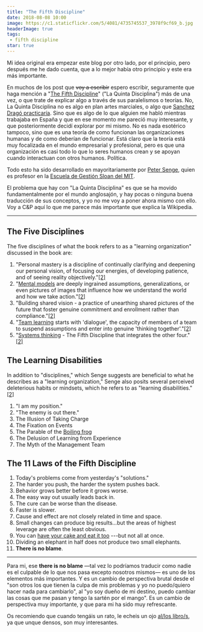 ```yaml
---
title: "The Fifth Discipline"
date: 2018-08-08 10:00
image: https://c1.staticflickr.com/5/4081/4735745537_3978f9cf69_b.jpg
headerImage: true
tags:
 - fifth discipline
star: true
---
```


Mi idea original era empezar este blog por otro lado, por el principio, pero después me he dado cuenta, que a lo mejor había otro principio y este era más importante. 

En muchos de los post que ~~voy a escribir~~ espero escribir, seguramente que haga mención a "[The Fifth Discipline](https://en.wikipedia.org/wiki/The_Fifth_Discipline)" ("La Quinta Disciplina") más de una vez, o que trate de explicar algo a través de sus paralelismos o teorías. No, La Quinta Disciplina no es algo en plan artes marciales, o algo que [Sanchez Dragó practicaría](http://www.enviadoespecial.es/fernando-sanchez-drago-eyacula-para-dentro-y-se-queda-ciego/). Sino que es algo de lo que alguien me habló mientras trabajaba en España y que en ese momento me pareció muy interesante, y que posteriormente decidí explorar por mi mismo. No es nada esotérico tampoco, sino que es una teoría de como funcionan las organizaciones humanas y de como deberían de funcionar. Está claro que la teoría está muy focalizada en el mundo empresarial y profesional, pero es que una organización es casi todo lo que lo seres humanos crean y se apoyan cuando interactuan con otros humanos. Política. 

Todo esto ha sido desarrollado en mayoritariamente por [Peter Senge](https://en.wikipedia.org/wiki/Peter_Senge), quien es profesor en la [Escuela de Gestión Sloan del MIT](https://en.wikipedia.org/wiki/MIT_Sloan_School_of_Management). 

El problema que hay con "La Quinta Disciplina" es que se ha movido fundamentalmente por el mundo anglosajón, y hay pocas o ninguna buena traducción de sus conceptos, y yo no me voy a poner ahora mismo con ello. Voy a C&P aquí lo que me parece más importante que explica la Wikipedia. 

----

## The Five Disciplines

The five disciplines of what the book refers to as a "learning organization" discussed in the book are:

1. "Personal mastery is a discipline of continually clarifying and deepening our personal vision, of focusing our energies, of developing patience, and of seeing reality objectively."[[2]](https://en.wikipedia.org/wiki/The_Fifth_Discipline#cite_note-senge-1990-2)
2. "[Mental models](https://en.wikipedia.org/wiki/Mental_models) are deeply ingrained assumptions, generalizations, or even pictures of images that influence how we understand the world and how we take action."[[2]](https://en.wikipedia.org/wiki/The_Fifth_Discipline#cite_note-senge-1990-2)
3. "Building shared vision - a practice of unearthing shared pictures of the future that foster genuine commitment and enrollment rather than compliance."[[2]](https://en.wikipedia.org/wiki/The_Fifth_Discipline#cite_note-senge-1990-2)
4. "[Team learning](https://en.wikipedia.org/wiki/Team_learning) starts with 'dialogue', the capacity of members of a team to suspend assumptions and enter into genuine 'thinking together'."[[2]](https://en.wikipedia.org/wiki/The_Fifth_Discipline#cite_note-senge-1990-2)
5. "[Systems thinking](https://en.wikipedia.org/wiki/Systems_thinking) - The Fifth Discipline that integrates the other four."[[2]](https://en.wikipedia.org/wiki/The_Fifth_Discipline#cite_note-senge-1990-2)

## The Learning Disabilities

In addition to "disciplines," which Senge suggests are beneficial to what he describes as a "learning organization," Senge also posits several perceived deleterious habits or mindsets, which he refers to as "learning disabilities."[[2]](https://en.wikipedia.org/wiki/The_Fifth_Discipline#cite_note-senge-1990-2)

1. "I am my position."
2. "The enemy is out there."
3. The Illusion of Taking Charge
4. The Fixation on Events
5. The Parable of the [Boiling frog](https://en.wikipedia.org/wiki/Boiling_frog)
6. The Delusion of Learning from Experience
7. The Myth of the Management Team

## The 11 Laws of the Fifth Discipline

1. Today's problems come from yesterday's "solutions."
2. The harder you push, the harder the system pushes back.
3. Behavior grows better before it grows worse.
4. The easy way out usually leads back in.
5. The cure can be worse than the disease.
6. Faster is slower.
7. Cause and effect are not closely related in time and space.
8. Small changes can produce big results...but the areas of highest leverage are often the least obvious.
9. You can [have your cake and eat it too](https://en.wikipedia.org/wiki/Have_one%27s_cake_and_eat_it_too) ---but not all at once.
10. Dividing an elephant in half does not produce two small elephants.
11. **There is no blame**.

----

Para mi, ese **there is no blame** —tal vez lo podríamos traducir como nadie es el culpable de lo que nos pasa excepto nosotros mismos— es uno de los elementos más importantes. Y es un cambio de perspectiva brutal desde el "son otros los que tienen la culpa de mis problemas y yo no puedo/quiero hacer nada para cambiarlo", al "yo soy dueño de mi destino, puedo cambiar las cosas que me pasan y tengo la sartén por el mango". Es un cambio de perspectiva muy importante, y que para mi ha sido muy refrescante. 

Os recomiendo que cuando tengáis un rato, le echeis un ojo [al/los libro/s](https://en.wikipedia.org/wiki/Peter_Senge#Publications), ya que unque densos, son muy interesantes.  
